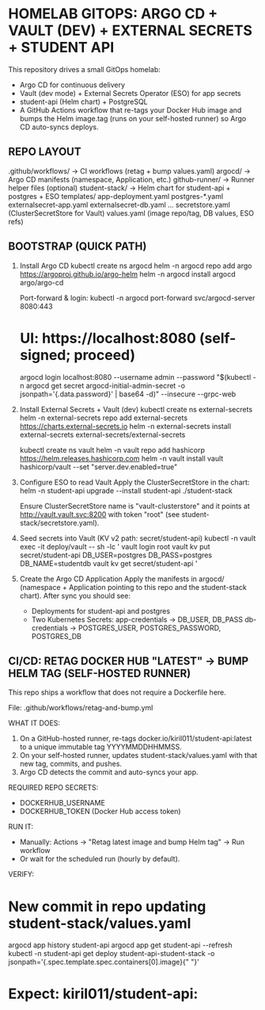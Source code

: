 HOMELAB GITOPS: ARGO CD + VAULT (DEV) + EXTERNAL SECRETS + STUDENT API
======================================================================

This repository drives a small GitOps homelab:

- Argo CD for continuous delivery
- Vault (dev mode) + External Secrets Operator (ESO) for app secrets
- student-api (Helm chart) + PostgreSQL
- A GitHub Actions workflow that re-tags your Docker Hub image and bumps the Helm
  image.tag (runs on your self-hosted runner) so Argo CD auto-syncs deploys.


REPO LAYOUT
-----------
.github/workflows/   -> CI workflows (retag + bump values.yaml)
argocd/              -> Argo CD manifests (namespace, Application, etc.)
github-runner/       -> Runner helper files (optional)
student-stack/       -> Helm chart for student-api + postgres + ESO
  templates/
    app-deployment.yaml
    postgres-*.yaml
    externalsecret-app.yaml
    externalsecret-db.yaml
    ...
  secretstore.yaml       (ClusterSecretStore for Vault)
  values.yaml            (image repo/tag, DB values, ESO refs)


BOOTSTRAP (QUICK PATH)
----------------------
1) Install Argo CD
   kubectl create ns argocd
   helm -n argocd repo add argo https://argoproj.github.io/argo-helm
   helm -n argocd install argocd argo/argo-cd

   Port-forward & login:
   kubectl -n argocd port-forward svc/argocd-server 8080:443
   # UI: https://localhost:8080  (self-signed; proceed)
   argocd login localhost:8080 --username admin --password "$(kubectl -n argocd get secret argocd-initial-admin-secret -o jsonpath='{.data.password}' | base64 -d)" --insecure --grpc-web

2) Install External Secrets + Vault (dev)
   kubectl create ns external-secrets
   helm -n external-secrets repo add external-secrets https://charts.external-secrets.io
   helm -n external-secrets install external-secrets external-secrets/external-secrets

   kubectl create ns vault
   helm -n vault repo add hashicorp https://helm.releases.hashicorp.com
   helm -n vault install vault hashicorp/vault --set "server.dev.enabled=true"

3) Configure ESO to read Vault
   Apply the ClusterSecretStore in the chart:
   helm -n student-api upgrade --install student-api ./student-stack

   Ensure ClusterSecretStore name is "vault-clusterstore" and it points at
   http://vault.vault.svc:8200 with token "root" (see student-stack/secretstore.yaml).

4) Seed secrets into Vault (KV v2 path: secret/student-api)
   kubectl -n vault exec -it deploy/vault -- sh -lc '
     vault login root
     vault kv put secret/student-api DB_USER=postgres DB_PASS=postgres DB_NAME=studentdb
     vault kv get secret/student-api
   '

5) Create the Argo CD Application
   Apply the manifests in argocd/ (namespace + Application pointing to this repo and
   the student-stack chart). After sync you should see:
   - Deployments for student-api and postgres
   - Two Kubernetes Secrets:
       app-credentials -> DB_USER, DB_PASS
       db-credentials  -> POSTGRES_USER, POSTGRES_PASSWORD, POSTGRES_DB


CI/CD: RETAG DOCKER HUB "LATEST" -> BUMP HELM TAG (SELF-HOSTED RUNNER)
-----------------------------------------------------------------------
This repo ships a workflow that does not require a Dockerfile here.

File: .github/workflows/retag-and-bump.yml

WHAT IT DOES:
1. On a GitHub-hosted runner, re-tags docker.io/kiril011/student-api:latest to a unique
   immutable tag YYYYMMDDHHMMSS.
2. On your self-hosted runner, updates student-stack/values.yaml with that new tag,
   commits, and pushes.
3. Argo CD detects the commit and auto-syncs your app.

REQUIRED REPO SECRETS:
- DOCKERHUB_USERNAME
- DOCKERHUB_TOKEN (Docker Hub access token)

RUN IT:
- Manually: Actions -> "Retag latest image and bump Helm tag" -> Run workflow
- Or wait for the scheduled run (hourly by default).

VERIFY:
  # New commit in repo updating student-stack/values.yaml
  argocd app history student-api
  argocd app get student-api --refresh
  kubectl -n student-api get deploy student-api-student-stack     -o jsonpath='{.spec.template.spec.containers[0].image}{"
"}'
  # Expect: kiril011/student-api:<timestamp>
